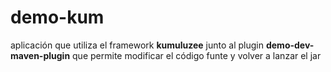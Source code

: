 # demo-kum

aplicación que utiliza el framework **kumuluzee** junto al plugin **demo-dev-maven-plugin** que permite modificar el código funte y volver a lanzar el jar